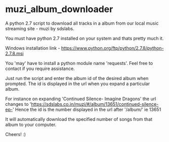 # muzi_album_downloader
A python 2.7 script to download all tracks in a album from our local music streaming site - muzi by sdslabs.

You must have python 2.7 installed on your system and thats pretty much it.

Windows installation link - https://www.python.org/ftp/python/2.7.8/python-2.7.8.msi

You 'may' have to install a python module name 'requests'. Feel free to contact if you require assistance. 

Just run the script and enter the album id of the desired album when prompted. The id is displayed in the url when you expand a particular album.

For instance on expanding 'Continued Silence- Imagine Dragons' the url changes to 'https://sdslabs.co.in/muzi/#/album/13651/continued-silence-ep-'
Hence the id is the number displayed in the url after '/album/' ie 13651

It will automatically download the specified number of songs from that album to your computer.

Cheers! :)
